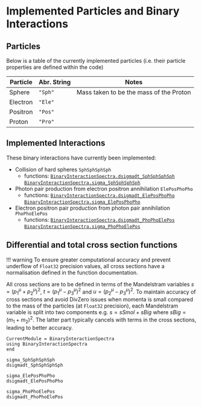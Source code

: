 # Implemented Particles and Binary Interactions

## Particles
Below is a table of the currently implemented particles (i.e. their particle properties are defined within the code)

| Particle | Abr. String | Notes                                        | 
| -------- | ----------- | -------------------------------------------- |
| Sphere   | `"Sph"`     |  Mass taken to be the mass of the Proton     | 
| Electron | `"Ele"`     |                                              | 
| Positron | `"Pos"`     |                                              | 
| Proton   | `"Pro"`     |                                              |

## Implemented Interactions

These binary interactions have currently been implemented:
- Collision of hard spheres `SphSphSphSph`
    - functions: [`BinaryInteractionSpectra.dsigmadt_SphSphSphSph`](@ref) [`BinaryInteractionSpectra.sigma_SphSphSphSph`](@ref)
- Photon pair production from electron positron annihilation `ElePosPhoPho`
    - functions: [`BinaryInteractionSpectra.dsigmadt_ElePosPhoPho`](@ref) [`BinaryInteractionSpectra.sigma_ElePosPhoPho`](@ref)
- Electron positron pair production from photon pair annihilation `PhoPhoElePos`
    - functions: [`BinaryInteractionSpectra.dsigmadt_PhoPhoElePos`](@ref) [`BinaryInteractionSpectra.sigma_PhoPhoElePos`](@ref)

## Differential and total cross section functions

!!! warning
    To ensure greater computational accuracy and prevent underflow of ``Float32`` precision values, all cross sections have a normalisation defined in the function documentation.

All cross sections are to be defined in terms of the Mandelstram variables $s=(p_1^\mu+p_2^\mu)^2$, $t=(p_1^\mu-p_3^\mu)^2$ and $u=(p_2^\mu-p_3^\mu)^2$. To maintain accuracy of cross sections and avoid DivZero issues when momenta is small compared to the mass of the particles (at `Float32` precision), each Mandelstram variable is split into two components e.g. $s=sSmol+sBig$ where $sBig = (m_1+m_2)^2$. The latter part typically cancels with terms in the cross sections, leading to better accuracy. 

```@meta
CurrentModule = BinaryInteractionSpectra
using BinaryInteractionSpectra
end
```

```@docs
sigma_SphSphSphSph
dsigmadt_SphSphSphSph

sigma_ElePosPhoPho
dsigmadt_ElePosPhoPho

sigma_PhoPhoElePos
dsigmadt_PhoPhoElePos
```